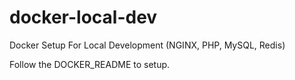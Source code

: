 # docker-local-dev
Docker Setup For Local Development (NGINX, PHP, MySQL, Redis)

Follow the DOCKER_README to setup.
